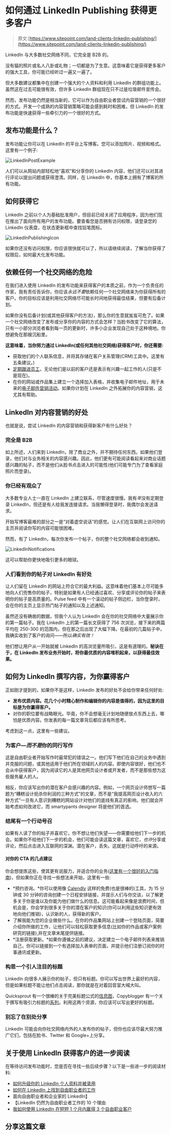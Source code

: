 # 如何通过 LinkedIn Publishing 获得更多客户

> 原文:[https://www.sitepoint.com/land-clients-linkedin-publishing/](https://www.sitepoint.com/land-clients-linkedin-publishing/)

LinkedIn 与大多数社交网络不同，它完全是 B2B 的。

没有猫的照片或名人八卦或礼物；一切都是为了生意。这意味着它是获得更多客户的强大工具，你可能已经听过一遍又一遍了。

但大多数建议都集中在创建一个强大的个人资料和利用 LinkedIn 的群组功能上。虽然这在过去可能很有效，但许多 LinkedIn 群组现在只不过是垃圾邮件宣传会。

然而，发布功能仍然是相当新的，它可以作为自由职业者尝试内容营销的一个很好的方式。开发一个成熟的内容营销策略可能会感到耗时和困难，但 LinkedIn 的发布功能是快速获得一些牵引力的一个很好的方式。

## 发布功能是什么？

发布功能让你可以在 LinkedIn 的平台上写博客。您可以添加照片、视频和格式。这里有一个例子:

![LinkedInPostExample](../Images/c934ab465ce672a2827fd8a4a2abfd02.png)

人们可以从网站内部轻松地“喜欢”和分享你的 LinkedIn 内容，他们还可以对其进行评论以提出问题或获得澄清。同样，在 LinkedIn 中，你基本上拥有了博客的所有功能。

## 如何获得它

LinkedIn 之前以个人为基础批准用户，但目前已经关闭了应用程序，因为他们现在推出了面向所有用户的发布功能。要查看您是否拥有访问权限，请登录您的 LinkedIn 仪表盘，在状态更新框中查找铅笔图标。

![LinkedInPublishingIcon](../Images/8a8c1e5b537671286d2ee7a3cdd5bc10.png)

如果你还没有访问权限，你应该很快就可以了，所以请继续阅读，了解当你获得了权限后，如何最大化发布功能。

## 依赖任何一个社交网络的危险

在我们进入使用 LinkedIn 的发布功能来获得客户的本质之前，作为一个负责任的作家，我有责任告诉你，你应该*永远不要*依赖任何一个社交网络来为你获得所有的客户。你的目标应该是利用社交网络尽可能长时间地获得最佳结果，但要有后备计划。

如果你没有后备计划(或其他获得客户的方法)，那么你的生意就岌岌可危了。如果一个社交网络改变了发布或分享你的内容的方式会怎样？当脸书改变了它的算法，只有一小部分浏览者看到每一页的更新时，许多小企业发现自己处于这种境地。你想避免在那艘沉船里。

**这意味着，当你努力通过 LinkedIn(或任何其他社交网络)获得客户时，你还需要:**

*   获取他们的个人联系信息，并将其存储在客户关系管理(CRM)工具中。这里有五条建议。)
*   [定期跟进员工](https://www.sitepoint.com/increase-profits-with-client-follow-up/)，无论他们是以前的客户还是表示有兴趣一起工作的人(只是不是现在)。
*   在你的网站或作品集上建立一个选择加入表格，并收集电子邮件地址，用于未来的[电子邮件营销活动](https://www.sitepoint.com/email-marketing-strategies-actually-work/)。如果你计划在 LinkedIn 之外拓展你的内容营销，这尤其有帮助。

## LinkedIn 对内容营销的好处

也就是说，尝试 LinkedIn 的内容营销和获得新客户有什么好处？

### 完全是 B2B

如上所述，人们来到 LinkedIn，除了商业之外，并不期待任何东西。如果他们登录，他们对与业务相关的内容感兴趣。因此，他们更有可能阅读看起来对商业话题感兴趣的帖子，而不是他们从脸书点击进入的可能性(他们可能专门为了查看家庭照片而登录)。

### 你已经有观众了

大多数专业人士一直在 LinkedIn 上建立联系，尽管速度很慢。我有*年*没有定期登录 LinkedIn，但还是有人给我发连接请求。当我懒得登录时，我偶尔会发送请求。

开始写博客最难的部分之一是“对着虚空说话”的感觉。让人们在互联网上访问你的主页并阅读你写的内容可能很困难。

然而，有了 LinkedIn，每次你发布一个帖子，你的整个社交网络都会收到通知。

![LinkedInNotifications](../Images/345128c1f6603bdfdb1d2d39a29d8faa.png)

这可以帮助你更快地吸引更多的眼球。

### 人们看到你的帖子对 LinkedIn 有好处

让人们留在 LinkedIn 的网站上符合它的最大利益。这意味着他们基本上尽可能多地向人们兜售你的帖子，特别是如果有人已经通过喜欢、分享或评论你的帖子来表明你的帖子是高质量的。Pulse feed 中有一个滚动的帖子侧边栏，当你登录时，会在你的主页上显示热门帖子的通知以及上述通知。

虽然还没有确凿的数据，但我个人认为 LinkedIn 会在你的社交网络中大量展示你的第一篇帖子。我在 LinkedIn 上的第一篇长文获得了 756 次浏览，接下来的两篇平均在 250-300 的范围内，但在那之后出现了大幅下降。在最初的几篇帖子中，我确实收到了客户的询问——所以*确实有效！*

他们想让用户从一开始就被 LinkedIn 的高浏览量所吸引，这是有道理的。**秘诀在于，在 LinkedIn 发布业务开始时，将你最优质的内容堆积起来，以获得最佳效果。**

## 如何为 LinkedIn 撰写内容，为你赢得客户

正如刚才提到的，如果你不是这样，LinkedIn 发布的好处不会给你带来任何好处:

*   **发布优质内容。花几个小时精心制作和编辑你的内容是值得的，因为这里的目标是为你赢得客户。**
*   对你的职位要有战略眼光。毕竟，你不会想毫无计划地随便放点东西上去，哪怕是优质内容。你发表的每一篇文章背后都应该有所思考。

考虑到这一点，这里有一些建议。

### 为客户—*而不是*你的同行写作

这是自由职业者开始写作时最常犯的错误之一。他们写下他们在自己的业务中遇到并克服的问题，或其他适用于他们所在领域的人的内容。即使内容很好，他们也不会从中获得客户，因为阅读它的人是其他网页设计者或开发者，而不是那些想为这些服务雇人的人。

相反，你应该写出你的潜在客户会感兴趣的内容。例如，一个网页设计师想写一篇题为“糟糕设计扼杀你利润的三种方式”的文章，而不是“我提高网页设计收入的六种方式”一旦有人意识到糟糕的网站设计对他们的底线有真正的影响，他们就会开始考虑如何改进它，而 smartypants designer 将是他们的首选。

### 结尾有一个行动号召

如果有人读了你的帖子并喜欢它，你不想让他们失望——你需要给他们下一步的机会。如果你不给他们下一步的机会，他们可能会读这篇文章，喜欢它，*也许*分享或评论，然后点击进入互联网的深渊。潜在客户，丢失。这就是行动呼吁的来源。

#### 对你的 CTA 的几点建议

你会想提炼这些，使其更有说服力，并适合你的业务([这里有一个很好的入门指南](http://blog.crazyegg.com/2013/07/24/call-to-action-examples/))，但如果你正在寻找一些想法来开始，这里有一些:

*   *预约咨询。*你可以使用像 [Calendly](http://www.calendly.com) 这样的免费(也是很棒的)工具，为 15 分钟或 30 分钟的咨询创建一个日程安排链接，并提示人们与你交谈，以了解更多关于你是谁以及你能为他们做什么的信息。这可能看起来像是浪费时间，但机会是，你会学到很多关于你的潜在客户的知识(你可以利用这些知识更有效地向他们推销)，认识新的人，获得新的客户。
*   了解我能为您的企业做些什么。在你的作品集网站上创建一个登陆页面，简要介绍你所做的工作，让他们可以轻松获取更多信息(比如你的作品或客户案例研究的链接),并在文章末尾提供链接。
*   *注册获取更新。*如果你遵循之前的建议，决定建立一个电子邮件列表来推销自己，你可以链接到一个有选择加入表单的页面，并提示他们注册订阅你的时事通讯或更新。

### 构思一个引人注目的标题

LinkedIn 向很多人展示你的帖子，但只有标题。你可以写出世界上最好的内容，但是如果标题不能让他们点击阅读，那你就是在对着回音室大喊大叫。

Quicksprout 有一个很棒的关于完美标题公式的[信息图](http://www.quicksprout.com/2014/07/03/the-formula-for-a-perfect-headline/)，Copyblogger 有一个关于撰写有吸引力标题的[系列](http://www.copyblogger.com/magnetic-headlines/)。利用这两个资源，你应该可以写出更好的标题。

### 别忘了在别处分享

LinkedIn 可能会向你社交网络内外的人发布你的帖子，但你也应该尽最大努力推广它们，包括在脸书、Twitter 和 Google+上分享。

## 关于使用 LinkedIn 获得客户的进一步阅读

在等待访问发布功能时，您是否在寻找一些后续步骤？以下是一些进一步的阅读材料:

*   [如何升级你的 LinkedIn 个人资料并被录用](https://www.sitepoint.com/upgrade-linkedin-profile-hired/)
*   [如何在 LinkedIn 上找到自由职业者的工作](https://www.freelancersunion.org/blog/2014/04/30/how-find-freelance-gigs-linkedin/)
*   面向自由职业者和企业家的 LinkedIn】
*   【LinkedIn 仍然为自由职业者工作的 10 个理由
*   [我如何使用 LinkedIn 在短短 1 个月内赢得 3 个自由职业客户](http://www.ivetriedthat.com/2012/11/19/how-i-used-linkedin-to-win-3-freelance-clients-in-just-1-month/)

## 分享这篇文章